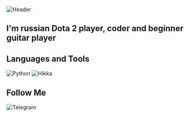 ![Header](https://github.com/dorotorothequickend/dorotorothequickend/blob/main/assets/header.gif)

## I'm russian Dota 2 player, coder and beginner guitar player


## Languages and Tools
![Python](https://img.shields.io/badge/-Python-222729?style=for-the-badge&logo=python&logoColor=d4d941)
![Hikka](https://img.shields.io/badge/-Hikka-222729?style=for-the-badge&logo=https://github.com/dorotorothequickend/dorotorothequickend/blob/main/assets/Termux.svg.png&logoColor=d4d941)

## Follow Me
![Telegram](https://img.shields.io/badge/-TELEGRAM-222729?style=for-the-badge&logo=Telegram)
